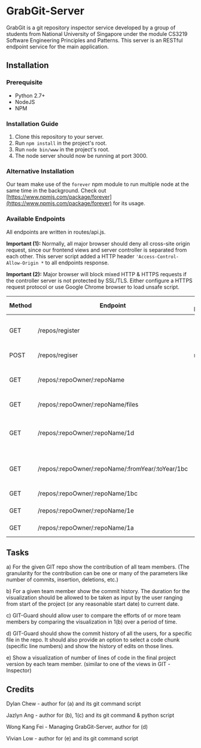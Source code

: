 # GrabGit-Server
GrabGit is a git repository inspector service developed by a group of students from National University of Singapore under the module CS3219 Software Engineering Principles and Patterns. This server is an RESTful endpoint service for the main application.

## Installation

### Prerequisite
- Python 2.7+
- NodeJS
- NPM

### Installation Guide
1. Clone this repository to your server.
2. Run `npm install` in the project's root.
3. Run `node bin/www` in the project's root.
4. The node server should now be running at port 3000.

### Alternative Installation
Our team make use of the `forever` npm module to run multiple node at the same time in the background.
Check out [https://www.npmjs.com/package/forever](https://www.npmjs.com/package/forever) for its usage.

### Available Endpoints
All endpoints are written in routes/api.js.

**Important (1):** Normally, all major browser should deny all cross-site origin request, since our frontend views and server controller is separated from each other. This server script added a HTTP header `'Access-Control-Allow-Origin *` to all endpoints response.

**Important (2):** Major browser will block mixed HTTP & HTTPS requests if the controller server is not protected by SSL/TLS. Either configure a HTTPS request protocol or use Google Chrome browser to load unsafe script.


| Method | Endpoint                                          | POST Params | GET Params | URL Params                                | Description                                                                                                                                                                                 |
|--------|---------------------------------------------------|-------------|------------|-------------------------------------------|---------------------------------------------------------------------------------------------------------------------------------------------------------------------------------------------|
| GET    | /repos/register                                   |             |            |                                           | [Deprecated] Display a form for user to register a repo. The server will clone a bare repository into the folder under "<project_root>/git".                                                |
| POST   | /repos/regiser                                    | repoUrl     |            |                                           | Register a repo. Currently only support Github repository URL.                                                                                                                              |
| GET    | /repos/:repoOwner/:repoName                       |             | command    | :repoOwner, :repoName                     | [Deprecated] Allow executing arbitrary git command. For testing purpose only. eg: https://example.com/repos/myrepo/myname?command=log --oneline                                             |
| GET    | /repos/:repoOwner/:repoName/files                 |             |            | :repoOwner, :repoName                     | Display all files recursively belong to this repo.                                                                                                                                          |
| GET    | /repos/:repoOwner/:repoName/1d                    |             | file       | :repoOwner, :repoName                     | Result for task (d). Equivalent to `git blame -w -M --line-porcelain`. The blame ignore whitespace and rename/move commits, return procelain formatted result for easy machine consumption. |
| GET    | /repos/:repoOwner/:repoName/:fromYear/:toYear/1bc |             |            | :repoOwner, :repoName, :fromYear, :toYear | Result for task (b) & (c). Execute 1bc.sh behind the scene with to/from year constraint (date format in yyyy). Return .json format file.                                                    |
| GET    | /repos/:repoOwner/:repoName/1bc                   |             |            | :repoOwner, :repoName                     | Similar to above endpoint. Execute 1bc_all.sh behind the scene without time constraint.                                                                                                     |
| GET    | /repos/:repoOwner/:repoName/1e                    |             |            | :repoOwner, :repoName                     | Result for task (e). Execute 1e.sh behind the scene and return a .csv format file.                                                                                                          |
| GET    | /repos/:repoOwner/:repoName/1a                    |             |            | :repoOwner, :repoName                     | Result for task (a). Execute 1a.sh behind the scene. Return a .csv format file.                                                                                                             |


## Tasks
a) For the given GIT repo show the contribution of all team members. (The granularity
for the contribution can be one or many of the parameters like number of commits,
insertion, deletions, etc.)

b) For a given team member show the commit history. The duration for the
visualization should be allowed to be taken as input by the user ranging from start of
the project (or any reasonable start date) to current date.

c) GIT-Guard should allow user to compare the efforts of or more team members by
comparing the visualization in 1(b) over a period of time.

d) GIT-Guard should show the commit history of all the users, for a specific file in the
repo. It should also provide an option to select a code chunk (specific line numbers)
and show the history of edits on those lines.

e) Show a visualization of number of lines of code in the final project version by each
team member. (similar to one of the views in GIT -Inspector)

## Credits
Dylan Chew - author for (a) and its git command script

Jazlyn Ang - author for (b), 1(c) and its git command & python script

Wong Kang Fei - Managing GrabGit-Server, author for (d)

Vivian Low - author for (e) and its git command script
